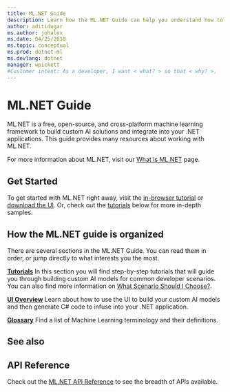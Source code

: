 ```yaml
---
title: ML.NET Guide
description: Learn how the ML.NET Guide can help you understand how to build custom AI solutions and integrate into your .NET applications.
author: aditidugar
ms.author: johalex
ms.date: 04/25/2018
ms.topic: conceptual
ms.prod: dotnet-ml
ms.devlang: dotnet
manager: wpickett
#Customer intent: As a developer, I want < what? > so that < why? >.
---
```

# ML.NET Guide

ML.NET is a free, open-source, and cross-platform machine learning framework to build custom AI solutions and integrate into your .NET applications. This guide provides many resources about working with ML.NET. 

For more information about ML.NET, visit our [What is ML.NET]() page.

## Get Started
To get started with ML.NET right away, visit the [in-browser tutorial]() or [download the UI](). Or, check out the [tutorials](tutorials/index.md) below for more in-depth samples.

## How the ML.NET guide is organized

There are several sections in the ML.NET Guide. You can read them in order, or jump directly to what interests you the most.

**[Tutorials](tutorials/index.md)**
   In this section you will find step-by-step tutorials that will guide you through building custom AI models for common developer scenarios. You can also find more information on [What Scenario Should I Choose?]().

**[UI Overview]()**
   Learn about how to use the UI to build your custom AI models and then generate C# code to infuse into your .NET application.

**[Glossary](resources/glossary.md)**
   Find a list of Machine Learning terminology and their definitions.

## See also
## API Reference
Check out the [ML.NET API Reference]() to see the breadth of APIs available.
